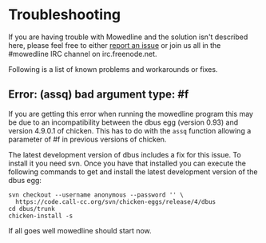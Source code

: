 Troubleshooting
===============

If you are having trouble with Mowedline and the solution isn't
described here, please feel free to either [report an issue] or join
us all in the #mowedline IRC channel on irc.freenode.net.

Following is a list of known problems and workarounds or fixes.

[report an issue]: https://github.com/retroj/mowedline/issues


Error: (assq) bad argument type: #f
-----------------------------------

If you are getting this error when running the mowedline program this
may be due to an incompatibility between the dbus egg (version 0.93)
and version 4.9.0.1 of chicken.  This has to do with the `assq`
function allowing a parameter of #f in previous versions of chicken.

The latest development version of dbus includes a fix for this issue.
To install it you need svn.  Once you have that installed you can
execute the following commands to get and install the latest
development version of the dbus egg:

    svn checkout --username anonymous --password '' \
      https://code.call-cc.org/svn/chicken-eggs/release/4/dbus
    cd dbus/trunk
    chicken-install -s

If all goes well mowedline should start now.


